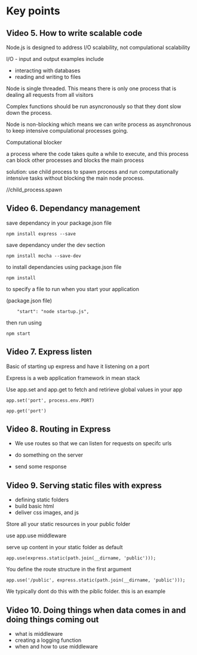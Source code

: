 # Key points

## Video 5. How to write scalable code

Node.js is designed to address I/O scalability,
not compulational scalability

I/O - input and output
examples include
- interacting with databases
- reading and writing to files


Node is single threaded. This means there is only 
one process that is dealing all requests from all visitors

Complex functions should be run asyncronously so that
they dont slow down the process.


Node is non-blocking which means we can write process
as asynchronous to keep intensive compulational processes going.


Computational blocker

a process where the code takes quite a while to execute,
and this process can block other processes
and blocks the main process

solution: use child process
to spawn process and run computationally intensive tasks 
without blocking the main node process.

//child_process.spawn


## Video 6. Dependancy management


save dependancy in your package.json file

```
npm install express --save
```

save dependancy under the dev section

```
npm install mocha --save-dev
```

to install dependancies using package.json file

```
npm install
```


to specify a file to run when you start your application

(package.json file)
```
    "start": "node startup.js",
```

then run using

```
npm start
```

## Video 7. Express listen

Basic of starting up express and have it listening on a port

Express is a web application framework in mean stack


Use app.set and app.get to fetch and retirieve global values in your
app


```
app.set('port', process.env.PORT)

app.get('port')
```

## Video 8. Routing in Express


- We use routes so that we can listen for requests
on specifc urls

- do something on the server
- send some response


## Video 9. Serving static files with express

- defining static folders
- build basic html
- deliver css images, and js

Store all your static resources in your public folder

use app.use middleware

serve up content in your static folder as default

```
app.use(express.static(path.join(__dirname, 'public')));
```

You define the route structure in the first argument

```
app.use('/public', express.static(path.join(__dirname, 'public')));
```

We typically dont do this with the piblic folder. this is an example


## Video 10. Doing things when data comes in and doing things coming out

- what is middleware
- creating a logging function
- when and how to use middleware